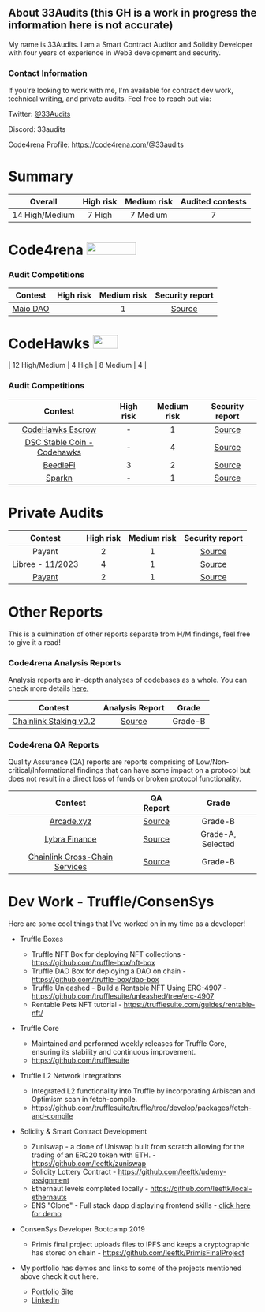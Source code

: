 ## About 33Audits (this GH is a work in progress the information here is not accurate)

My name is 33Audits. I am a Smart Contract Auditor and Solidity Developer with four years of experience in Web3 development and security.

### Contact Information
If you're looking to work with me, I'm available for contract dev work, technical writing, and private audits. Feel free to reach out via:

Twitter: [@33Audits](https://twitter.com/solidityauditor)

Discord: 33audits

Code4rena Profile: https://code4rena.com/@33audits

# Summary

| Overall | High risk |  Medium risk | Audited contests |
|:--:|:--:|:--:|:--:|
| 14 High/Medium | 7 High | 7 Medium | 7 |  

# Code4rena <img src="https://code4rena.com/logos/c4-logo.svg" width=100 height=25>

### Audit Competitions
| Contest | High risk | Medium risk | Security report | 
|:--:|:--:|:--:|:--:|
| [Maio DAO](https://www.codehawks.com/contests/clkbo1fa20009jr08nyyf9wbx) | | 1 | [Source](https://github.com/nevillehuang/Portfolio/blob/main/Code4rena/Tangible/Tangible-Report.md) | 




# CodeHawks <img src="https://res.cloudinary.com/droqoz7lg/image/upload/v1689080263/snhkgvtsidryjdtx0pce.png" width=50 height=27>
| 12 High/Medium | 4 High | 8 Medium | 4 |  
### Audit Competitions
| Contest | High risk | Medium risk | Security report | 
|:--:|:--:|:--:|:--:|
| [CodeHawks Escrow](https://github.com/Cyfrin/2023-07-escrow) | - | 1 | [Source](https://github.com/nevillehuang/Portfolio/blob/main/CodeHawks/CodeHawks%20Escrow/Escrow-Report.md) | 
| [DSC Stable Coin - Codehawks](https://github.com/Cyfrin/2023-08-sparkn) | - | 4 | [Source](https://www.codehawks.com/contests/cljx3b9390009liqwuedkn0m0) | 
| [BeedleFi]([https://github.com/Cyfrin/2023-08-sparkn](https://www.codehawks.com/contests/clkbo1fa20009jr08nyyf9wbx)) | 3 | 2 | [Source](https://github.com/leeftk/audit-reports/blob/main/codehawks/audit-report-beedle.md) | 
| [Sparkn](https://github.com/Cyfrin/2023-08-sparkn) | - | 1 | [Source](https://github.com/nevillehuang/Portfolio/blob/main/CodeHawks/Sparkn/Sparkn-Report.md) | 

# Private Audits
| Contest | High risk | Medium risk | Security report | 
|:--:|:--:|:--:|:--:|
| Payant | 2 | 1  | [Source]([https://github.com/UNSNARL/audit-reports/blob/main/Payant_Report.pdf](https://github.com/UNSNARL/audit-reports/blob/main/Payant_Report.pdf)) | 
| Libree - 11/2023| 4 | 1  | [Source](https://github.com/leeftk/audit-reports/blob/main/private%20audits/audit-report-libree.pdf)| 
| [Payant]() | 2 | 1  | [Source]([https://github.com/UNSNARL/audit-reports/blob/main/Payant_Report.pdf](https://github.com/UNSNARL/audit-reports/blob/main/Payant_Report.pdf)) | 
# Other Reports
This is a culmination of other reports separate from H/M findings, feel free to give it a read!

### Code4rena Analysis Reports
Analysis reports are in-depth analyses of codebases as a whole. You can check more details [here.](https://code4rena.notion.site/Analyses-Guidelines-and-FAQ-2808a71e08e44c81a985527194f5f118#78bf85ff58944e0ab714a5e42fe1237a)

| Contest | Analysis Report | Grade|
|:--:|:--:|:--:|
| [Chainlink Staking v0.2](https://code4rena.com/contests/2023-08-chainlink-staking-v02#top) | [Source](https://github.com/leeftk/audit-reports/blob/main/code4rena/qa-report-chainlink.md) | Grade-B |


### Code4rena QA Reports
Quality Assurance (QA) reports are reports comprising of Low/Non-critical/Informational findings that can have some impact on a protocol but does not result in a direct loss of funds or broken protocol functionality.

| Contest | QA Report | Grade|
|:--:|:--:|:--:|
| [Arcade.xyz](https://code4rena.com/contests/2023-07-arcadexyz#top) | [Source](https://github.com/nevillehuang/Portfolio/blob/main/Code4rena/Arcade/Arcade-QA.md) | Grade-B |
| [Lybra Finance](https://code4rena.com/contests/2023-06-lybra-finance#top) | [Source](https://github.com/nevillehuang/Portfolio/blob/main/Code4rena/Lybra%20Finance/Lybra-QA.md) | Grade-A, Selected |
| [Chainlink Cross-Chain Services](https://code4rena.com/contests/2023-05-chainlink-cross-chain-services-ccip-and-arm-network#top) | [Source](https://github.com/nevillehuang/Portfolio/blob/main/Code4rena/Chainlink%20CCIP/Chainlink-CCIP-QA.md) | Grade-B |



<!--
**leeftk/leeftk** is a ✨ _special_ ✨ repository because its `README.md` (this file) appears on your GitHub profile.

Here are some ideas to get you started:

- 🔭 I’m currently working on ...
- 🌱 I’m currently learning ...
- 👯 I’m looking to collaborate on ...
- 🤔 I’m looking for help with ...
- 💬 Ask me about ...
- 📫 How to reach me: ...
- 😄 Pronouns: ...
- ⚡ Fun fact: ...
-->


# Dev Work - Truffle/ConsenSys

Here are some cool things that I've worked on in my time as a developer!

- Truffle Boxes
  - Truffle NFT Box for deploying NFT collections - https://github.com/truffle-box/nft-box
  - Truffle DAO Box for deploying a DAO on chain -  https://github.com/truffle-box/dao-box
  - Truffle Unleashed  - Build a Rentable NFT Using ERC-4907 - https://github.com/trufflesuite/unleashed/tree/erc-4907
  - Rentable Pets NFT tutorial - https://trufflesuite.com/guides/rentable-nft/
- Truffle Core
  - Maintained and performed weekly releases for Truffle Core, ensuring its stability and continuous improvement.
  - https://github.com/trufflesuite
- Truffle L2 Network Integrations
  - Integrated L2 functionality into Truffle by incorporating Arbiscan and Optimism
 scan in fetch-compile. 
  - https://github.com/trufflesuite/truffle/tree/develop/packages/fetch-and-compile
- Solidity & Smart Contract Development
  - Zuniswap - a clone of Uniswap built from scratch allowing for the trading of an ERC20 token with ETH. - https://github.com/leeftk/zuniswap
  - Solidity Lottery Contract - https://github.com/leeftk/udemy-assignment
  - Ethernaut levels completed locally - https://github.com/leeftk/local-ethernauts
  - ENS "Clone" - Full stack dapp displaying frontend skills - [click here for demo](https://lucky-hill-3994.on.fleek.co/)
 
- ConsenSys Developer Bootcamp 2019
  - Primis final project uploads files to IPFS and keeps a cryptographic has stored on chain - https://github.com/leeftk/PrimisFinalProject
- My portfolio has demos and links to some of the projects mentioned above check it out here.
  - [Portfolio Site](https://leefaria.com)
  - [LinkedIn](https://www.linkedin.com/in/leandro-faria-564619174/)




